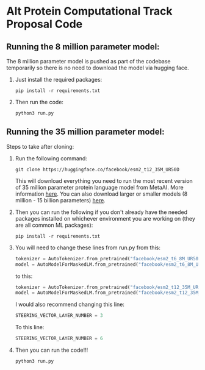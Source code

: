 # Alt Protein Computational Track Proposal Code

## Running the 8 million parameter model:
The 8 million parameter model is pushed as part of the codebase temporarily so there is no need to download the model via hugging face.
1. Just install the required packages:
   ```
   pip install -r requirements.txt
   ```
2. Then run the code:
   ```
   python3 run.py
   ```
## Running the 35 million parameter model:

Steps to take after cloning:

1. Run the following command:
   
   ```
   git clone https://huggingface.co/facebook/esm2_t12_35M_UR50D
   ```
    This will download everything you need to run the most recent version of 35 million parameter protein language model from MetaAI. More information <a href ="https://huggingface.co/facebook/esm2_t12_35M_UR50D">here</a>. You can also download larger or smaller models (8 million - 15 billion parameters) <a href="https://huggingface.co/facebook/esm2_t12_35M_UR50D">here</a>.
2. Then you can run the following if you don't already have the needed packages installed on whichever environment you are working on (they are all common ML packages):
   ```
   pip install -r requirements.txt
   ```
3. You will need to change these lines from run.py from this:

   ```python
   tokenizer = AutoTokenizer.from_pretrained("facebook/esm2_t6_8M_UR50D")
   model = AutoModelForMaskedLM.from_pretrained("facebook/esm2_t6_8M_UR50D")
   ```
   to this:

   ```python
   tokenizer = AutoTokenizer.from_pretrained("facebook/esm2_t12_35M_UR50D")
   model = AutoModelForMaskedLM.from_pretrained("facebook/esm2_t12_35M_UR50D")
   ```

   I would also recommend changing this line:
   ```python
   STEERING_VECTOR_LAYER_NUMBER = 3
   ```
   To this line:
   ```python
   STEERING_VECTOR_LAYER_NUMBER = 6
   ```
4. Then you can run the code!!!
   ```
   python3 run.py
   ```
